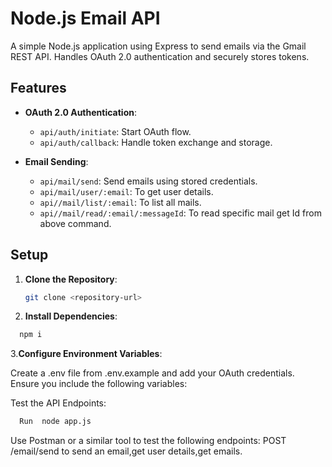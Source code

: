# Node.js Email API

A simple Node.js application using Express to send emails via the Gmail REST API. Handles OAuth 2.0 authentication and securely stores tokens.

## Features

- **OAuth 2.0 Authentication**:
  - `api/auth/initiate`: Start OAuth flow.
  - `api/auth/callback`: Handle token exchange and storage.

- **Email Sending**:
  - `api/mail/send`: Send emails using stored credentials.
  - `api/mail/user/:email`: To get user details.
  - `api//mail/list/:email`: To list all mails.
  - `api//mail/read/:email/:messageId`: To read specific mail get Id from above command.

## Setup

1. **Clone the Repository**:
   ```bash
   git clone <repository-url>

2. **Install Dependencies**:
 ```bash
   npm i
```
3.**Configure Environment Variables**:

Create a .env file from .env.example and add your OAuth credentials. Ensure you include the following variables:

Test the API Endpoints:
 ```bash
   Run  node app.js
```

Use Postman or a similar tool to test the following endpoints:
POST /email/send to send an email,get user details,get emails.
